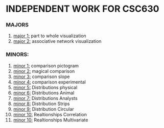 # INDEPENDENT WORK FOR CSC630

### MAJORS
1. [major 1:]( https://github.com/Brian-Masse/part-to-whole-vis ) part to whole visualization
2. [major 2:]( https://github.com/Brian-Masse/Network-Vis ) associative network visualization

### MINORS:
1. [minor 1:]( https://github.com/Brian-Masse/comparative-pictogram ) comparison pictogram 
2. [minor 2:]( https://github.com/Brian-Masse/comparison-magical ) magical comparison 
3. [minor 3:]( https://github.com/Brian-Masse/comparison-slope ) comparison  slope
4. [minor 4:]( https://github.com/Brian-Masse/Reddit-Comments ) comparison  experimental
5. [minor 5:]( https://github.com/Brian-Masse/Rain-Distribution-Visualization ) Distributions physical
6. [minor 6:]( https://github.com/Brian-Masse/Animals-life-expectancy ) Distributions Animal
7. [minor 7:]( https://github.com/Brian-Masse/Coffee-Chain-Visualization ) Distributions Analysts
8. [minor 8:]( https://github.com/Brian-Masse/Coffee-Chain-Visualization/tree/main/PART%20II ) Distribution Strips
9. [minor 9:]( https://github.com/Brian-Masse/Coffee-Chain-Visualization/tree/main/PART%20III ) Distribution Circular
10. [minor 10:]( https://github.com/Brian-Masse/Coffee-Chain-Visualization/tree/main/PART%20IV ) Realtionships Correlation 
11. [minor 10:]( https://github.com/Brian-Masse/Invesco-Monthly-preformance-Vis ) Realtionships Multivariate
